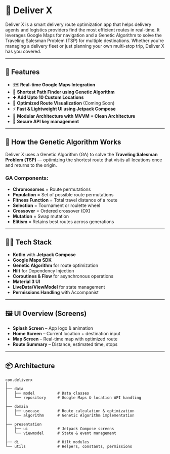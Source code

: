 # 🚚 Deliver X

Deliver X is a smart delivery route optimization app that helps delivery agents and logistics providers find the most efficient routes in real-time. It leverages Google Maps for navigation and a Genetic Algorithm to solve the Traveling Salesman Problem (TSP) for multiple destinations. Whether you're managing a delivery fleet or just planning your own multi-stop trip, Deliver X has you covered.

---

## 📱 Features

- 🗺️ **Real-time Google Maps Integration**
- 🧠 **Shortest Path Finder using Genetic Algorithm**
- ➕ **Add Upto 10 Custom Locations**
- 🔁 **Optimized Route Visualization** (Coming Soon)
- ⚡ **Fast & Lightweight UI using Jetpack Compose**
- 🧩 **Modular Architecture with MVVM + Clean Architecture**
- 🔐 **Secure API key management**

---

## 🧬 How the Genetic Algorithm Works

Deliver X uses a Genetic Algorithm (GA) to solve the **Traveling Salesman Problem (TSP)** — optimizing the shortest route that visits all locations once and returns to the origin.

### GA Components:
- **Chromosomes** = Route permutations
- **Population** = Set of possible route permutations
- **Fitness Function** = Total travel distance of a route
- **Selection** = Tournament or roulette wheel
- **Crossover** = Ordered crossover (OX)
- **Mutation** = Swap mutation
- **Elitism** = Retains best routes across generations

---

## 🧑‍💻 Tech Stack

- **Kotlin** with **Jetpack Compose**
- **Google Maps SDK**
- **Genetic Algorithm** for route optimization
- **Hilt** for Dependency Injection
- **Coroutines & Flow** for asynchronous operations
- **Material 3 UI**
- **LiveData/ViewModel** for state management
- **Permissions Handling** with Accompanist

---

## 🖼️ UI Overview (Screens)

- **Splash Screen** – App logo & animation
- **Home Screen** – Current location + destination input
- **Map Screen** – Real-time map with optimized route
- **Route Summary** – Distance, estimated time, stops

---

## 📦 Architecture

```plaintext
com.deliverx
│
├── data
│   ├── model          # Data classes
│   └── repository     # Google Maps & location API handling
│
├── domain
│   ├── usecase        # Route calculation & optimization
│   └── algorithm      # Genetic Algorithm implementation
│
├── presentation
│   ├── ui             # Jetpack Compose screens
│   └── viewmodel      # State & event management
│
├── di                 # Hilt modules
└── utils              # Helpers, constants, permissions
